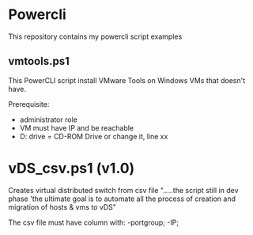 # Powercli
This repository contains my powercli script examples

## vmtools.ps1
This PowerCLI script install VMware Tools on Windows VMs that doesn't have.

Prerequisite:
* administrator role
* VM must have IP and be reachable
* D: drive = CD-ROM Drive or change it, line xx


# vDS_csv.ps1 (v1.0)
Creates virtual distributed switch from csv file ".....the script still in dev phase 'the ultimate goal is to automate all the process of creation and migration of hosts & vms to vDS" 

The csv file must have column with:
-portgroup;
-IP;
